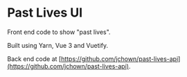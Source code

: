 # Past Lives UI

Front end code to show "past lives".

Built using Yarn, Vue 3 and Vuetify.

Back end code at [https://github.com/jchown/past-lives-api](https://github.com/jchown/past-lives-api).